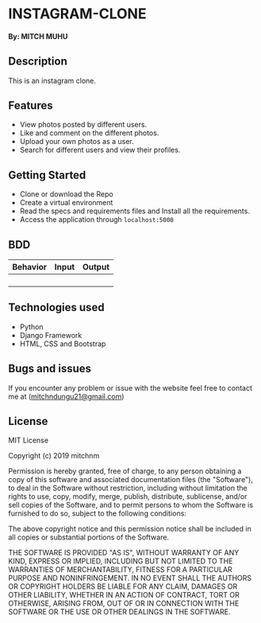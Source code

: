 # INSTAGRAM-CLONE

#### By: **MITCH MUHU**

## Description

This is an instagram clone.

## Features
* View photos posted by different users.
* Like and comment on the different photos.
* Upload your own photos as a user.
* Search for different users and view their profiles.

## Getting Started

* Clone or download the Repo
* Create a virtual environment
* Read the specs and requirements files and Install all the requirements.
* Access the application through `localhost:5000`

## BDD

| Behavior                    | Input                         | Output                       |
|----------------------------:|:-----------------------------:|-----------------------------:|
|               |                |          |
|               |             |         |
|           |                 |                      |
|           |                 |                   |

## Technologies used

* Python
* Django Framework
* HTML, CSS and Bootstrap

## Bugs and issues

If you encounter any problem or issue with the website feel free to contact me at (mitchndungu21@gmail.com)

## License

MIT License

Copyright (c) 2019 mitchnm

Permission is hereby granted, free of charge, to any person obtaining a copy
of this software and associated documentation files (the "Software"), to deal
in the Software without restriction, including without limitation the rights
to use, copy, modify, merge, publish, distribute, sublicense, and/or sell
copies of the Software, and to permit persons to whom the Software is
furnished to do so, subject to the following conditions:

The above copyright notice and this permission notice shall be included in all
copies or substantial portions of the Software.

THE SOFTWARE IS PROVIDED "AS IS", WITHOUT WARRANTY OF ANY KIND, EXPRESS OR
IMPLIED, INCLUDING BUT NOT LIMITED TO THE WARRANTIES OF MERCHANTABILITY,
FITNESS FOR A PARTICULAR PURPOSE AND NONINFRINGEMENT. IN NO EVENT SHALL THE
AUTHORS OR COPYRIGHT HOLDERS BE LIABLE FOR ANY CLAIM, DAMAGES OR OTHER
LIABILITY, WHETHER IN AN ACTION OF CONTRACT, TORT OR OTHERWISE, ARISING FROM,
OUT OF OR IN CONNECTION WITH THE SOFTWARE OR THE USE OR OTHER DEALINGS IN THE
SOFTWARE.